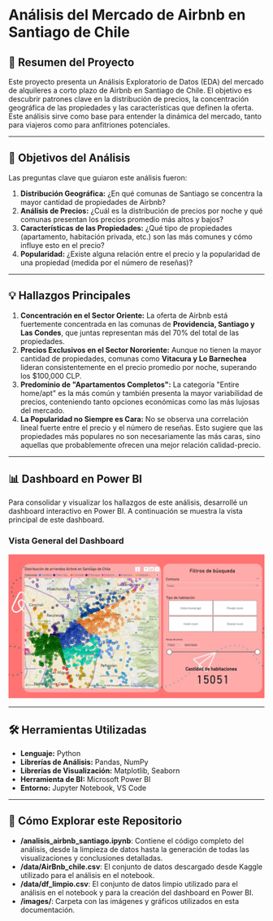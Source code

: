 # Análisis del Mercado de Airbnb en Santiago de Chile

## 📜 Resumen del Proyecto

Este proyecto presenta un Análisis Exploratorio de Datos (EDA) del mercado de alquileres a corto plazo de Airbnb en Santiago de Chile. El objetivo es descubrir patrones clave en la distribución de precios, la concentración geográfica de las propiedades y las características que definen la oferta. Este análisis sirve como base para entender la dinámica del mercado, tanto para viajeros como para anfitriones potenciales.

---

## 🎯 Objetivos del Análisis

Las preguntas clave que guiaron este análisis fueron:

1.  **Distribución Geográfica:** ¿En qué comunas de Santiago se concentra la mayor cantidad de propiedades de Airbnb?
2.  **Análisis de Precios:** ¿Cuál es la distribución de precios por noche y qué comunas presentan los precios promedio más altos y bajos?
3.  **Características de las Propiedades:** ¿Qué tipo de propiedades (apartamento, habitación privada, etc.) son las más comunes y cómo influye esto en el precio?
4.  **Popularidad:** ¿Existe alguna relación entre el precio y la popularidad de una propiedad (medida por el número de reseñas)?

---

## 💡 Hallazgos Principales

1.  **Concentración en el Sector Oriente:** La oferta de Airbnb está fuertemente concentrada en las comunas de **Providencia, Santiago y Las Condes**, que juntas representan más del 70% del total de las propiedades.
2.  **Precios Exclusivos en el Sector Nororiente:** Aunque no tienen la mayor cantidad de propiedades, comunas como **Vitacura y Lo Barnechea** lideran consistentemente en el precio promedio por noche, superando los $100,000 CLP.
3.  **Predominio de "Apartamentos Completos":** La categoría "Entire home/apt" es la más común y también presenta la mayor variabilidad de precios, conteniendo tanto opciones económicas como las más lujosas del mercado.
4.  **La Popularidad no Siempre es Cara:** No se observa una correlación lineal fuerte entre el precio y el número de reseñas. Esto sugiere que las propiedades más populares no son necesariamente las más caras, sino aquellas que probablemente ofrecen una mejor relación calidad-precio.

---

## 📊 Dashboard en Power BI

Para consolidar y visualizar los hallazgos de este análisis, desarrollé un dashboard interactivo en Power BI. A continuación se muestra la vista principal de este dashboard.

### Vista General del Dashboard

![Vista General del Dashboard](https://github.com/FelipeBastiasC/analisis_airbnb_santiago_chile/blob/f0568561423a65bd66dd850f067167f8b69f3ced/images/Dashboard%20Airbnb%20Santiago%202%20.png)

---

## 🛠️ Herramientas Utilizadas

*   **Lenguaje:** Python
*   **Librerías de Análisis:** Pandas, NumPy
*   **Librerías de Visualización:** Matplotlib, Seaborn
*   **Herramienta de BI:** Microsoft Power BI
*   **Entorno:** Jupyter Notebook, VS Code

---

## 🚀 Cómo Explorar este Repositorio

*   **/analisis_airbnb_santiago.ipynb**: Contiene el código completo del análisis, desde la limpieza de datos hasta la generación de todas las visualizaciones y conclusiones detalladas.
*   **/data/AirBnb_chile.csv**: El conjunto de datos descargado desde Kaggle utilizado para el análisis en el notebook.
*   **/data/df_limpio.csv**: El conjunto de datos limpio utilizado para el análisis en el notebook y para la creación del dashboard en Power BI.
*   **/images/**: Carpeta con las imágenes y gráficos utilizados en esta documentación.

